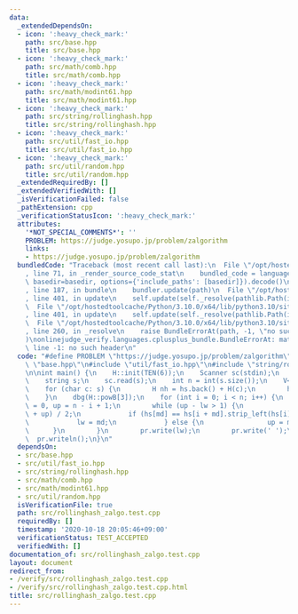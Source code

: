 ```yaml
---
data:
  _extendedDependsOn:
  - icon: ':heavy_check_mark:'
    path: src/base.hpp
    title: src/base.hpp
  - icon: ':heavy_check_mark:'
    path: src/math/comb.hpp
    title: src/math/comb.hpp
  - icon: ':heavy_check_mark:'
    path: src/math/modint61.hpp
    title: src/math/modint61.hpp
  - icon: ':heavy_check_mark:'
    path: src/string/rollinghash.hpp
    title: src/string/rollinghash.hpp
  - icon: ':heavy_check_mark:'
    path: src/util/fast_io.hpp
    title: src/util/fast_io.hpp
  - icon: ':heavy_check_mark:'
    path: src/util/random.hpp
    title: src/util/random.hpp
  _extendedRequiredBy: []
  _extendedVerifiedWith: []
  _isVerificationFailed: false
  _pathExtension: cpp
  _verificationStatusIcon: ':heavy_check_mark:'
  attributes:
    '*NOT_SPECIAL_COMMENTS*': ''
    PROBLEM: https://judge.yosupo.jp/problem/zalgorithm
    links:
    - https://judge.yosupo.jp/problem/zalgorithm
  bundledCode: "Traceback (most recent call last):\n  File \"/opt/hostedtoolcache/Python/3.10.0/x64/lib/python3.10/site-packages/onlinejudge_verify/documentation/build.py\"\
    , line 71, in _render_source_code_stat\n    bundled_code = language.bundle(stat.path,\
    \ basedir=basedir, options={'include_paths': [basedir]}).decode()\n  File \"/opt/hostedtoolcache/Python/3.10.0/x64/lib/python3.10/site-packages/onlinejudge_verify/languages/cplusplus.py\"\
    , line 187, in bundle\n    bundler.update(path)\n  File \"/opt/hostedtoolcache/Python/3.10.0/x64/lib/python3.10/site-packages/onlinejudge_verify/languages/cplusplus_bundle.py\"\
    , line 401, in update\n    self.update(self._resolve(pathlib.Path(included), included_from=path))\n\
    \  File \"/opt/hostedtoolcache/Python/3.10.0/x64/lib/python3.10/site-packages/onlinejudge_verify/languages/cplusplus_bundle.py\"\
    , line 401, in update\n    self.update(self._resolve(pathlib.Path(included), included_from=path))\n\
    \  File \"/opt/hostedtoolcache/Python/3.10.0/x64/lib/python3.10/site-packages/onlinejudge_verify/languages/cplusplus_bundle.py\"\
    , line 260, in _resolve\n    raise BundleErrorAt(path, -1, \"no such header\"\
    )\nonlinejudge_verify.languages.cplusplus_bundle.BundleErrorAt: math/comb.hpp:\
    \ line -1: no such header\n"
  code: "#define PROBLEM \"https://judge.yosupo.jp/problem/zalgorithm\"\n\n#include\
    \ \"base.hpp\"\n#include \"util/fast_io.hpp\"\n#include \"string/rollinghash.hpp\"\
    \n\nint main() {\n    H::init(TEN(6));\n    Scanner sc(stdin);\n    Printer pr(stdout);\n\
    \    string s;\n    sc.read(s);\n    int n = int(s.size());\n    V<H> hs = {H()};\n\
    \    for (char c: s) {\n        H nh = hs.back() + H(c);\n        hs.push_back(nh);\n\
    \    }\n    dbg(H::powB[3]);\n    for (int i = 0; i < n; i++) {\n        int lw\
    \ = 0, up = n - i + 1;\n        while (up - lw > 1) {\n            int md = (lw\
    \ + up) / 2;\n            if (hs[md] == hs[i + md].strip_left(hs[i])) {\n    \
    \            lw = md;\n            } else {\n                up = md;\n      \
    \      }\n        }\n        pr.write(lw);\n        pr.write(' ');\n    }\n  \
    \  pr.writeln();\n}\n"
  dependsOn:
  - src/base.hpp
  - src/util/fast_io.hpp
  - src/string/rollinghash.hpp
  - src/math/comb.hpp
  - src/math/modint61.hpp
  - src/util/random.hpp
  isVerificationFile: true
  path: src/rollinghash_zalgo.test.cpp
  requiredBy: []
  timestamp: '2020-10-18 20:05:46+09:00'
  verificationStatus: TEST_ACCEPTED
  verifiedWith: []
documentation_of: src/rollinghash_zalgo.test.cpp
layout: document
redirect_from:
- /verify/src/rollinghash_zalgo.test.cpp
- /verify/src/rollinghash_zalgo.test.cpp.html
title: src/rollinghash_zalgo.test.cpp
---
```

